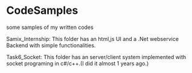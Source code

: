 # CodeSamples
some samples of my written codes

Samix_Internship: This folder has an html,js UI and a .Net webservice Backend with simple functionalities.

Task6_Socket: This folder has an server/client system implemented with socket programing in c#/c++.(I did it almost 1 years ago.)
